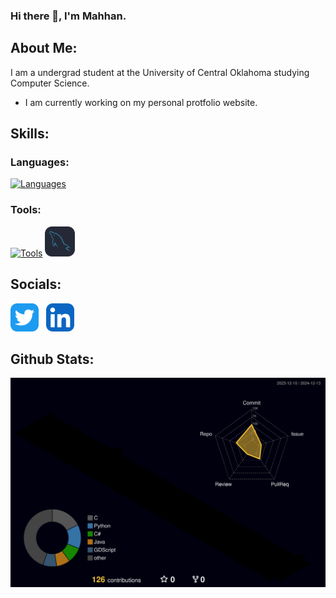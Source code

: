 ### Hi there 👋, I'm Mahhan.

## About Me:
I am a undergrad student at the University of Central Oklahoma studying Computer Science. 
- I am currently working on my personal protfolio website.
## Skills:

### Languages:
[![Languages](https://skillicons.dev/icons?i=py,c,cpp,cs)](https://skillicons.dev)
### Tools:
[![Tools](https://skillicons.dev/icons?i=godot,dotnet)](https://skillicons.dev)
<img src="https://github.com/B-Pence/skill-icons/blob/main/icons/MySQL-Dark.svg" width=48> 
## Socials:
<!-- [![Socials](https://skillicons.dev/icons?i=linkedin,twitter,instgram)](https://skillicons.dev) -->
<a href="http://www.twitter.com/mahhanakbaran"><img src="https://github.com/tandpfun/skill-icons/blob/65dea6c4eaca7da319e552c09f4cf5a9a8dab2c8/icons/Twitter.svg" alt="Twitter" width="45px"/></a> &nbsp;
<a href="https://www.linkedin.com/in/mahhan-akbaran/"><img src="https://github.com/tandpfun/skill-icons/blob/65dea6c4eaca7da319e552c09f4cf5a9a8dab2c8/icons/LinkedIn.svg" alt="LinkedIn" width="45px"/></a> 


## Github Stats:
<!--- ![LeetCode Stats](https://leetcard.jacoblin.cool/mahhanakbaran?theme=unicorn&font=Anek%20Devanagari) --->
![](./profile-3d-contrib/profile-night-rainbow.svg)

